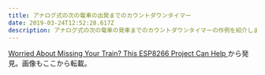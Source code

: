 ```yaml
---
title: アナログ式の次の電車の出発までのカウントダウンタイマー
date: 2019-03-24T12:52:28.617Z
description: アナログ式の次の電車の発車までのカウントダウンタイマーの作例を紹介します。
---
```

[Worried About Missing Your Train? This ESP8266 Project Can Help](https://blog.hackster.io/worried-about-missing-your-train-this-esp8266-project-can-help-f2ee681e0ed2)から発見。画像もここから転載。
